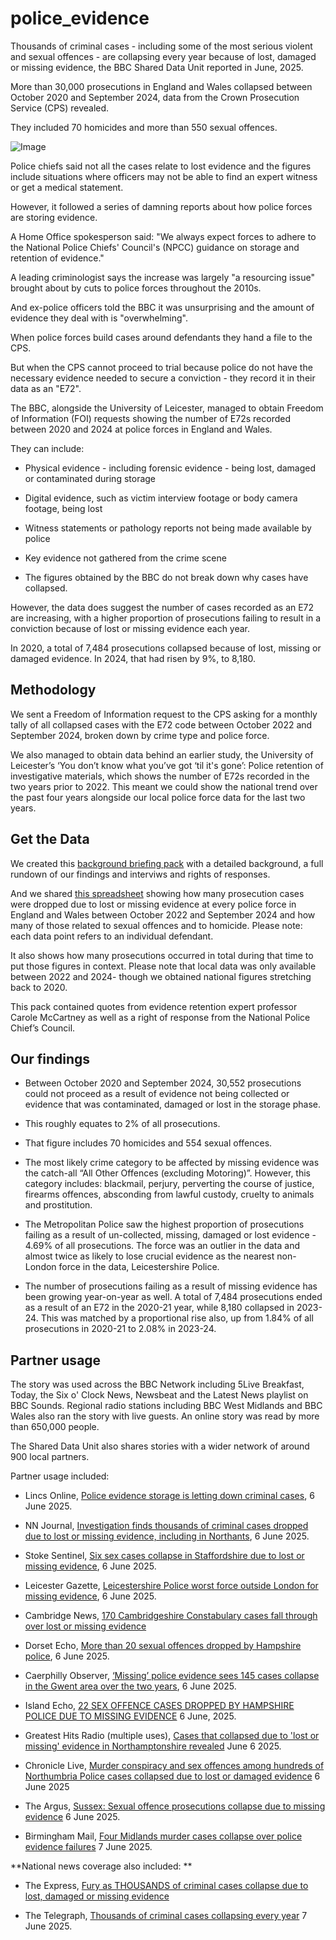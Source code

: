 # police_evidence
Thousands of criminal cases - including some of the most serious violent and sexual offences - are collapsing every year because of lost, damaged or missing evidence, the BBC Shared Data Unit reported in June, 2025.

More than 30,000 prosecutions in England and Wales collapsed between October 2020 and September 2024, data from the Crown Prosecution Service (CPS) revealed.

They included 70 homicides and more than 550 sexual offences.

![Image](https://github.com/user-attachments/assets/40e83cf2-8864-4f00-8de8-ab7ef6d48355)

Police chiefs said not all the cases relate to lost evidence and the figures include situations where officers may not be able to find an expert witness or get a medical statement.

However, it followed a series of damning reports about how police forces are storing evidence.

A Home Office spokesperson said: "We always expect forces to adhere to the National Police Chiefs' Council's (NPCC) guidance on storage and retention of evidence."

A leading criminologist says the increase was largely "a resourcing issue" brought about by cuts to police forces throughout the 2010s.

And ex-police officers told the BBC it was unsurprising and the amount of evidence they deal with is "overwhelming".

When police forces build cases around defendants they hand a file to the CPS.

But when the CPS cannot proceed to trial because police do not have the necessary evidence needed to secure a conviction - they record it in their data as an "E72".

The BBC, alongside the University of Leicester, managed to obtain Freedom of Information (FOI) requests showing the number of E72s recorded between 2020 and 2024 at police forces in England and Wales.

They can include:

* Physical evidence - including forensic evidence - being lost, damaged or contaminated during storage

* Digital evidence, such as victim interview footage or body camera footage, being lost

* Witness statements or pathology reports not being made available by police

* Key evidence not gathered from the crime scene

* The figures obtained by the BBC do not break down why cases have collapsed.

However, the data does suggest the number of cases recorded as an E72 are increasing, with a higher proportion of prosecutions failing to result in a conviction because of lost or missing evidence each year.

In 2020, a total of 7,484 prosecutions collapsed because of lost, missing or damaged evidence. In 2024, that had risen by 9%, to 8,180.

## Methodology

We sent a Freedom of Information request to the CPS asking for a monthly tally of all collapsed cases with the E72 code between October 2022 and September 2024, broken down by crime type and police force.

We also managed to obtain data behind an earlier study, the University of Leicester’s ‘You don’t know what you’ve got ‘til it's gone’: Police retention of investigative materials, which shows the number of E72s recorded in the two years prior to 2022. This meant we could show the national trend over the past four years alongside our local police force data for the last two years.

## Get the Data

We created this [background briefing pack](https://docs.google.com/document/d/1INRbHTo7BICaP6KT-8xDbOpVEBnwG20chQ9vzYlMvaE/edit?usp=sharing) with a detailed background, a full rundown of our findings and interviws and rights of responses.

And we shared [this spreadsheet](https://docs.google.com/spreadsheets/d/1RPiOtQZ0QbRf7jXaQHPrNnnr1t634dUzJhXSEGuIgwM/edit?usp=sharing) showing how many prosecution cases were dropped due to lost or missing evidence at every police force in England and Wales between October 2022 and September 2024 and how many of those related to sexual offences and to homicide. Please note: each data point refers to an individual defendant.

It also shows how many prosecutions occurred in total during that time to put those figures in context. Please note that local data was only available between 2022 and 2024- though we obtained national figures stretching back to 2020.

This pack contained quotes from evidence retention expert professor Carole McCartney as well as a right of response from the National Police Chief’s Council.  

## Our findings

* Between October 2020 and September 2024, 30,552 prosecutions could not proceed  as a result of evidence not being collected or evidence that was contaminated, damaged or lost in the storage phase.

* This roughly equates to 2% of all prosecutions.

* That figure includes 70 homicides and 554 sexual offences.

* The most likely crime category to be affected by missing evidence was the catch-all “All Other Offences (excluding Motoring)”. However, this category includes: blackmail, perjury, perverting the course of justice, firearms offences, absconding from lawful custody, cruelty to animals and prostitution.

* The Metropolitan Police saw the highest proportion of prosecutions failing as a result of un-collected, missing, damaged or lost evidence - 4.69% of all prosecutions. The force was an outlier in the data and almost twice as likely to lose crucial evidence as the nearest non-London force in the data, Leicestershire Police.

* The number of prosecutions failing as a result of missing evidence has been growing year-on-year as well. A total of 7,484 prosecutions ended as a result of an E72 in the 2020-21 year, while 8,180 collapsed in 2023-24. This was matched by a proportional rise also, up from 1.84% of all prosecutions in 2020-21 to 2.08% in 2023-24.


## Partner usage

The story was used across the BBC Network including 5Live Breakfast, Today, the Six o' Clock News, Newsbeat and the Latest News playlist on BBC Sounds. Regional radio stations including BBC West Midlands and BBC Wales also ran the story with live guests. An online story was read by more than 650,000 people.

The Shared Data Unit also shares stories with a wider network of around 900 local partners. 

Partner usage included: 

* Lincs Online, [Police evidence storage is letting down criminal cases](https://www.lincsonline.co.uk/rutland/news/police-evidence-storage-is-letting-down-criminal-cases-9420104/), 6 June 2025.

* NN Journal, [Investigation finds thousands of criminal cases dropped due to lost or missing evidence, including in Northants](https://www.nnjournal.co.uk/p/investigation-finds-thousands-of), 6 June 2025.

* Stoke Sentinel, [Six sex cases collapse in Staffordshire due to lost or missing evidence](https://www.stokesentinel.co.uk/news/stoke-on-trent-news/six-sex-cases-collapse-staffordshire-10235978), 6 June 2025.

* Leicester Gazette, [Leicestershire Police worst force outside London for missing evidence](https://www.leicester.news/leicestershire-police-worst-force-outside-london-for-missing-evidence/), 6 June 2025.

* Cambridge News, [170 Cambridgeshire Constabulary cases fall through over lost or missing evidence](https://www.cambridge-news.co.uk/news/local-news/170-cambridgeshire-constabulary-cases-fall-31794656)

* Dorset Echo, [More than 20 sexual offences dropped by Hampshire police](https://www.dailyecho.co.uk/news/25216183.20-sexual-offences-dropped-hampshire-police/), 6 June 2025.

* Caerphilly Observer, [‘Missing’ police evidence sees 145 cases collapse in the Gwent area over the two years](https://caerphilly.observer/news/1050671/missing-police-evidence-sees-145-cases-collapse-in-the-gwent-area-over-the-two-years/), 6 June 2025.

* Island Echo, [22 SEX OFFENCE CASES DROPPED BY HAMPSHIRE POLICE DUE TO MISSING EVIDENCE](https://www.islandecho.co.uk/22-sex-offence-cases-dropped-by-hampshire-police-due-to-missing-evidence/) 6 June, 2025.

* Greatest Hits Radio (multiple uses), [Cases that collapsed due to 'lost or missing' evidence in Northamptonshire revealed](https://hellorayo.co.uk/greatest-hits/northamptonshire/news/cases-the-collapsed-due-to-lost-or-missing-evidence-in-northamptonshire-revealed) June 6 2025.

* Chronicle Live, [Murder conspiracy and sex offences among hundreds of Northumbria Police cases collapsed due to lost or damaged evidence](https://www.chroniclelive.co.uk/news/north-east-news/northumbria-police-missing-evidence-collapse-31795738) 6 June 2025

* The Argus, [Sussex: Sexual offence prosecutions collapse due to missing evidence](https://www.theargus.co.uk/news/25217966.sussex-sexual-offence-prosecutions-collapse-due-missing-evidence/) 6 June 2025.

* Birmingham Mail, [Four Midlands murder cases collapse over police evidence failures](https://www.birminghammail.co.uk/news/midlands-news/four-midlands-murder-cases-collapse-31784256) 7 June 2025.

**National news coverage also included: **

* The Express, [Fury as THOUSANDS of criminal cases collapse due to lost, damaged or missing evidence](https://www.express.co.uk/news/politics/2065497/Police-evidence-cases-murders-crimes)

* The Telegraph, [Thousands of criminal cases collapsing every year](https://www.telegraph.co.uk/news/2025/06/06/thousands-crime-cases-collapsing-every-year-evidence-police/) 7 June 2025.


